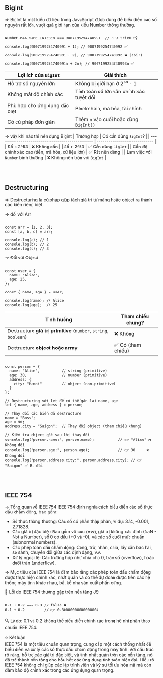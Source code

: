 ## BigInt

=> BigInt là một kiểu dữ liệu trong JavaScript được dùng để biểu diễn các số nguyên rất lớn, vượt quá giới hạn của kiểu Number thông thường.
<pre><code class="language-ngôn_ngữ">
Number.MAX_SAFE_INTEGER === 9007199254740991  // ~ 9 triệu tỷ

console.log(9007199254740991 + 1); // 9007199254740992 ✅

console.log(9007199254740991 + 2); // 9007199254740992 ❌ (sai!)

console.log(9007199254740991n + 2n); // 9007199254740993n ✅
</code></pre>





| Lợi ích của `BigInt`          | Giải thích                               |
| ----------------------------- | ---------------------------------------- |
| Hỗ trợ số nguyên lớn          | Không bị giới hạn ở 2⁵³ - 1              |
| Không mất độ chính xác        | Tính toán số lớn vẫn chính xác tuyệt đối |
| Phù hợp cho ứng dụng đặc biệt | Blockchain, mã hóa, tài chính            |
| Có cú pháp đơn giản           | Thêm `n` vào cuối hoặc dùng `BigInt()`   |


=> vậy khi nào thì nên dụng Bigint
| Trường hợp                                       | Có cần dùng `BigInt`?         |
| ------------------------------------------------ | ----------------------------- |
| Số < 2^53                                        | ❌ Không cần                   |
| Số > 2^53                                        | ✅ Cần dùng `BigInt`           |
| Cần độ chính xác cao (tiền, mã hóa, dữ liệu lớn) | ✅ Rất nên dùng                |
| Làm việc với `Number` bình thường                | ❌ Không nên trộn với `BigInt` |


<br>
<br>


## Destructuring

=> Destructuring là cú pháp giúp tách giá trị từ mảng hoặc object ra thành các biến riêng biệt.

-> đối với Arr
<pre><code class="language-ngôn_ngữ">
const arr = [1, 2, 3];
const [a, b, c] = arr;

console.log(a); // 1
console.log(b); // 2
console.log(c); // 3
</code></pre>



-> Đối với Object
<pre><code class="language-ngôn_ngữ">
const user = {
  name: "Alice",
  age: 25,
};

const { name, age } = user;

console.log(name); // Alice
console.log(age);  // 25
</code></pre>



| Tình huống                                                        | Tham chiếu chung? |
| ----------------------------------------------------------------- | ----------------- |
| Destructure **giá trị primitive** (`number`, `string`, `boolean`) | ❌ Không           |
| Destructure **object hoặc array**                                 | ✅ Có (tham chiếu) |


<pre><code class="language-ngôn_ngữ">
const person = {
  name: "Alice",          // string (primitive)
  age: 30,                // number (primitive)
  address: {
    city: "Hanoi"         // object (non-primitive)
  }
};

// Destructuring với let để có thể gán lại name, age
let { name, age, address } = person;

// Thay đổi các biến đã destructure
name = "Boss"; 
age = 50;
address.city = "Saigon";  // Thay đổi object (tham chiếu chung)

// Kiểm tra object gốc sau khi thay đổi
console.log("person.name:", person.name);           // 👉 "Alice" ❌ Không đổi
console.log("person.age:", person.age);             // 👉 30     ❌ Không đổi
console.log("person.address.city:", person.address.city); // 👉 "Saigon" ✅ Bị đổi
</code></pre>

<br>
<br>

## IEEE 754

-> Tổng quan về IEEE 754
IEEE 754 định nghĩa cách biểu diễn các số thực dấu chấm động, bao gồm:

- Số thực thông thường: Các số có phần thập phân, ví dụ: 3.14, -0.001, 2.71828.
- Các giá trị đặc biệt: Bao gồm vô cực (±∞), giá trị không xác định (NaN - Not a Number), số 0 có dấu (+0 và -0), và các số dưới mức chuẩn (subnormal numbers).
- Các phép toán dấu chấm động: Cộng, trừ, nhân, chia, lấy căn bậc hai, so sánh, chuyển đổi giữa các định dạng, v.v.
- Xử lý ngoại lệ: Các trường hợp như chia cho 0, tràn số (overflow), hoặc dưới tràn (underflow).

 => Mục tiêu của IEEE 754 là đảm bảo rằng các phép toán dấu chấm động được thực hiện chính xác, nhất quán và có thể dự đoán được trên các hệ thống máy tính khác nhau, bất kể nhà sản xuất phần cứng.

🚫 Lỗi do IEEE 754 thường gặp trên nền tảng JS:
<pre><code class="language-ngôn_ngữ">
0.1 + 0.2 === 0.3 // false ❌
0.1 + 0.2         // 👉 0.30000000000000004
</code></pre>
🔍 Lý do: 0.1 và 0.2 không thể biểu diễn chính xác trong hệ nhị phân theo chuẩn IEEE 754.

⭐ Kết luận
<br>
IEEE 754 là một tiêu chuẩn quan trọng, cung cấp một cách thống nhất để biểu diễn và xử lý các số thực dấu chấm động trong máy tính. Với cấu trúc rõ ràng, hỗ trợ các giá trị đặc biệt, và tính nhất quán trên các nền tảng, nó đã trở thành nền tảng cho hầu hết các ứng dụng tính toán hiện đại. Hiểu rõ IEEE 754 không chỉ giúp các lập trình viên và kỹ sư tối ưu hóa mã mà còn đảm bảo độ chính xác trong các ứng dụng quan trọng.